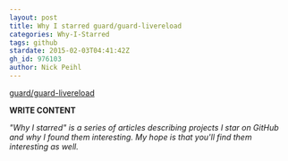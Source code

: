 ```yaml
---
layout: post
title: Why I starred guard/guard-livereload
categories: Why-I-Starred
tags: github
stardate: 2015-02-03T04:41:42Z
gh_id: 976103
author: Nick Peihl
---
```


[guard/guard-livereload](star.repo.html_url)

**WRITE CONTENT**

*"Why I starred" is a series of articles describing projects I star on GitHub and why I found them interesting. My hope is that you'll find them interesting as well.*

